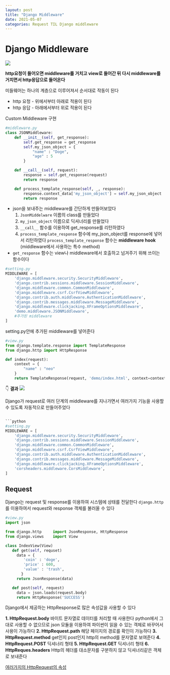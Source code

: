 ```yaml
---
layout: post
title: "Django Middleware"
date: 2021-05-07
categories: Request TIL Django middleware
---
```


# Django Middleware

![](https://images.velog.io/images/action2thefuture/post/f976fa4e-fd60-4a9e-b25b-3af9706644fe/django%20middleware.png)

**http요청이 들어오면 middleware를 거치고 view로 들어간 뒤 다시 middleware를 거치면서 http응답으로 들어온다**

미들웨어는 하나의 계층으로 이루어져서 순서대로 작동이 된다

- http 요청 - 위에서부터 아래로 적용이 된다
- http 응답 - 아래에서부터 위로 적용이 된다

Custom Middleware 구현

```python
#middleware.py
class JSONMiddleware:
    def __init__(self, get_response):
        self.get_response = get_response
        self.my_json_object = {
            "name" : "Doge",
            "age" : 5
        }

    def __call__(self, request):
        response = self.get_response(request)
        return response

    def process_template_response(self, _, response):
        response.context_data['my_json_object'] = self.my_json_object
        return response
```

- json을 보내주는 middleware를 간단하게 만들어보았다
  1. `JsonMiddelware` 이름의 class를 만들었다
  2. `my_json_object` 이름으로 딕셔너리를 만들었다
  3. `__call__` 함수를 이용하여 get_response를 리턴하였다
  4. `process_template_response` 함수에 my_json_object를 response에 넣어서 리턴하였다
     `process_template_response` 함수는 **middleware hook**
     (middleware에서 사용하는 특수 method)
- `get_response` 함수는 view나 middleware에서 호출하고 넘겨주기 위해 쓰이는 함수이다

```python
#setting.py
MIDDLEWARE = [
    'django.middleware.security.SecurityMiddleware',
    'django.contrib.sessions.middleware.SessionMiddleware',
    'django.middleware.common.CommonMiddleware',
    'django.middleware.csrf.CsrfViewMiddleware',
    'django.contrib.auth.middleware.AuthenticationMiddleware',
    'django.contrib.messages.middleware.MessageMiddleware',
    'django.middleware.clickjacking.XFrameOptionsMiddleware',
    'demo.middleware.JSONMiddleware',
    #추가된 middleware
]
```

setting.py안에 추가된 middleware를 넣어준다

```python
#view.py
from django.template.response import TemplateResponse
from django.http import HttpResponse

def index(request):
    context = {
        "name" : "neo"
    }
    return TemplateResponse(request, 'demo/index.html', context=context)
```

👇 **결과**
![](https://images.velog.io/images/action2thefuture/post/15613407-231f-4108-8eec-b27e0517da8f/json.png)

Django가 request로 여러 단계의 middleware를 지나가면서 여러가지 기능을 사용할 수 있도록 자동적으로 만들어주었다

````python

```python
#setting.py
MIDDLEWARE = [
    'django.middleware.security.SecurityMiddleware',
    'django.contrib.sessions.middleware.SessionMiddleware',
    'django.middleware.common.CommonMiddleware',
    'django.middleware.csrf.CsrfViewMiddleware',
    'django.contrib.auth.middleware.AuthenticationMiddleware',
    'django.contrib.messages.middleware.MessageMiddleware',
    'django.middleware.clickjacking.XFrameOptionsMiddleware',
    'corsheaders.middleware.CorsMiddleware',
]
````

## Request

Django는 request 및 response를 이용하여 시스템에 상태를 전달한다
`django.http`를 이용하여서 request와 response 객체를 불러올 수 있다

```python
#view.py
import json

from django.http     import JsonResponse, HttpResponse
from django.views    import View

class IndexView(View)
   def get(self, requset)
     data = {
        'coin' : 'doge',
        'price' : 600,
        'value' : 'trash',
       }
     return JsonResponse(data)

   def post(self, request)
     data = json.loads(request.body)
     return HttpResponse('SUCCESS')
```

Django에서 제공하는 HttpResponse로 많은 속성값을 사용할 수 있다

**1. HttpRequest.body**
바이트 문자열로 데이터를 처리할 때 사용한다 python에서 그대로 사용할 수 없으므로 json 모듈을 이용하여 파이썬이 읽을 수 있는 객체로 바꾸어서 사용이 가능하다
**2. HttpRequest.path**
해당 페이지의 경로를 확인이 가능하다
**3. HttpRequest.method**
get인지 post인지 http의 method를 문자열로 보여준다
**4. HttpRequest.POST**
딕셔너리 형태
**5. HttpRequest.GET**
딕셔너리 형태
**6. HttpReques.headers**
Http의 헤더를 대소문자를 구분하지 않고 딕셔너리같은 객체로 보내준다

[여러가지의 HttpRequest의 속성](https://docs.djangoproject.com/ko/3.2/ref/request-response/#django.http.HttpRequest.encoding)
